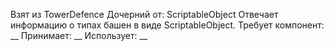 Взят из TowerDefence
Дочерний от: ScriptableObject
Отвечает информацию о типах башен в виде ScriptableObject. 
Требует компонент: __
Принимает: __
Использует: __
